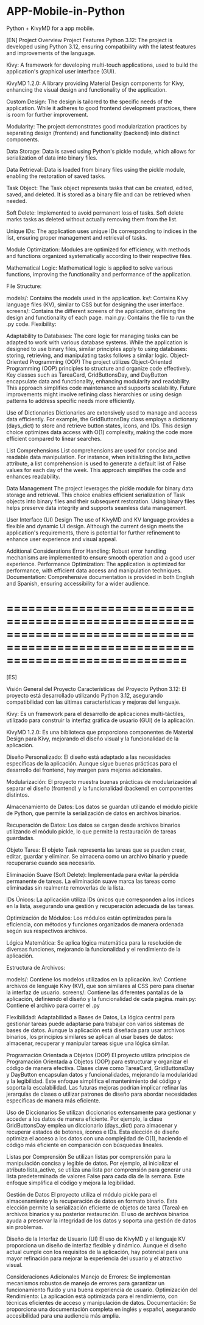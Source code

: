 # APP-Mobile-in-Python
Python + KivyMD for a app mobile.

[EN]
Project Overview
Project Features
Python 3.12: The project is developed using Python 3.12, ensuring compatibility with the latest features and improvements of the language.

Kivy: A framework for developing multi-touch applications, used to build the application's graphical user interface (GUI).

KivyMD 1.2.0: A library providing Material Design components for Kivy, enhancing the visual design and functionality of the application.

Custom Design: The design is tailored to the specific needs of the application. While it adheres to good frontend development practices, there is room for further improvement.

Modularity: The project demonstrates good modularization practices by separating design (frontend) and functionality (backend) into distinct components.

Data Storage: Data is saved using Python's pickle module, which allows for serialization of data into binary files.

Data Retrieval: Data is loaded from binary files using the pickle module, enabling the restoration of saved tasks.

Task Object: The Task object represents tasks that can be created, edited, saved, and deleted. It is stored as a binary file and can be retrieved when needed.

Soft Delete: Implemented to avoid permanent loss of tasks. Soft delete marks tasks as deleted without actually removing them from the list.

Unique IDs: The application uses unique IDs corresponding to indices in the list, ensuring proper management and retrieval of tasks.

Module Optimization: Modules are optimized for efficiency, with methods and functions organized systematically according to their respective files.

Mathematical Logic: Mathematical logic is applied to solve various functions, improving the functionality and performance of the application.

File Structure:

models/: Contains the models used in the application.
kv/: Contains Kivy language files (KV), similar to CSS but for designing the user interface.
screens/: Contains the different screens of the application, defining the design and functionality of each page.
main.py: Contains the file to run the .py code.
Flexibility:

Adaptability to Databases: The core logic for managing tasks can be adapted to work with various database systems. While the application is designed to use binary files, similar principles apply to using databases: storing, retrieving, and manipulating tasks follows a similar logic.
Object-Oriented Programming (OOP)
The project utilizes Object-Oriented Programming (OOP) principles to structure and organize code effectively. Key classes such as TareaCard, GridButtonsDay, and DayButton encapsulate data and functionality, enhancing modularity and readability. This approach simplifies code maintenance and supports scalability.
Future improvements might involve refining class hierarchies or using design patterns to address specific needs more efficiently.

Use of Dictionaries
Dictionaries are extensively used to manage and access data efficiently. For example, the GridButtonsDay class employs a dictionary (days_dict) to store and retrieve button states, icons, and IDs. This design choice optimizes data access with O(1) complexity, making the code more efficient compared to linear searches.

List Comprehensions
List comprehensions are used for concise and readable data manipulation. For instance, when initializing the lista_active attribute, a list comprehension is used to generate a default list of False values for each day of the week. This approach simplifies the code and enhances readability.

Data Management
The project leverages the pickle module for binary data storage and retrieval. This choice enables efficient serialization of Task objects into binary files and their subsequent restoration. Using binary files helps preserve data integrity and supports seamless data management.

User Interface (UI) Design
The use of KivyMD and KV language provides a flexible and dynamic UI design. Although the current design meets the application's requirements, there is potential for further refinement to enhance user experience and visual appeal.

Additional Considerations
Error Handling: Robust error handling mechanisms are implemented to ensure smooth operation and a good user experience.
Performance Optimization: The application is optimized for performance, with efficient data access and manipulation techniques.
Documentation: Comprehensive documentation is provided in both English and Spanish, ensuring accessibility for a wider audience.

=================================================================================================================================
=================================================================================================================================

[ES]

Visión General del Proyecto
Características del Proyecto
Python 3.12: El proyecto está desarrollado utilizando Python 3.12, asegurando compatibilidad con las últimas características y mejoras del lenguaje.

Kivy: Es un framework para el desarrollo de aplicaciones multi-táctiles, utilizado para construir la interfaz gráfica de usuario (GUI) de la aplicación.

KivyMD 1.2.0: Es una biblioteca que proporciona componentes de Material Design para Kivy, mejorando el diseño visual y la funcionalidad de la aplicación.

Diseño Personalizado: El diseño está adaptado a las necesidades específicas de la aplicación. Aunque sigue buenas prácticas para el desarrollo del frontend, hay margen para mejoras adicionales.

Modularización: El proyecto muestra buenas prácticas de modularización al separar el diseño (frontend) y la funcionalidad (backend) en componentes distintos.

Almacenamiento de Datos: Los datos se guardan utilizando el módulo pickle de Python, que permite la serialización de datos en archivos binarios.

Recuperación de Datos: Los datos se cargan desde archivos binarios utilizando el módulo pickle, lo que permite la restauración de tareas guardadas.

Objeto Tarea: El objeto Task representa las tareas que se pueden crear, editar, guardar y eliminar. Se almacena como un archivo binario y puede recuperarse cuando sea necesario.

Eliminación Suave (Soft Delete): Implementada para evitar la pérdida permanente de tareas. La eliminación suave marca las tareas como eliminadas sin realmente removerlas de la lista.

IDs Únicos: La aplicación utiliza IDs únicos que corresponden a los índices en la lista, asegurando una gestión y recuperación adecuada de las tareas.

Optimización de Módulos: Los módulos están optimizados para la eficiencia, con métodos y funciones organizados de manera ordenada según sus respectivos archivos.

Lógica Matemática: Se aplica lógica matemática para la resolución de diversas funciones, mejorando la funcionalidad y el rendimiento de la aplicación.

Estructura de Archivos:

models/: Contiene los modelos utilizados en la aplicación.
kv/: Contiene archivos de lenguaje Kivy (KV), que son similares al CSS pero para diseñar la interfaz de usuario.
screens/: Contiene las diferentes pantallas de la aplicación, definiendo el diseño y la funcionalidad de cada página.
main.py: Contiene el archivo para correr el .py

Flexibilidad:
Adaptabilidad a Bases de Datos, La lógica central para gestionar tareas puede adaptarse para trabajar con varios sistemas de bases de datos. Aunque la aplicación está diseñada para usar archivos binarios, los principios similares se aplican al usar bases de datos: almacenar, recuperar y manipular tareas sigue una lógica similar.

Programación Orientada a Objetos (OOP)
El proyecto utiliza principios de Programación Orientada a Objetos (OOP) para estructurar y organizar el código de manera efectiva. Clases clave como TareaCard, GridButtonsDay y DayButton encapsulan datos y funcionalidades, mejorando la modularidad y la legibilidad. Este enfoque simplifica el mantenimiento del código y soporta la escalabilidad.
Las futuras mejoras podrían implicar refinar las jerarquías de clases o utilizar patrones de diseño para abordar necesidades específicas de manera más eficiente.

Uso de Diccionarios
Se utilizan diccionarios extensamente para gestionar y acceder a los datos de manera eficiente. Por ejemplo, la clase GridButtonsDay emplea un diccionario (days_dict) para almacenar y recuperar estados de botones, íconos e IDs. Esta elección de diseño optimiza el acceso a los datos con una complejidad de O(1), haciendo el código más eficiente en comparación con búsquedas lineales.

Listas por Comprensión
Se utilizan listas por comprensión para la manipulación concisa y legible de datos. Por ejemplo, al inicializar el atributo lista_active, se utiliza una lista por comprensión para generar una lista predeterminada de valores False para cada día de la semana. Este enfoque simplifica el código y mejora la legibilidad.

Gestión de Datos
El proyecto utiliza el módulo pickle para el almacenamiento y la recuperación de datos en formato binario. Esta elección permite la serialización eficiente de objetos de tarea (Tarea) en archivos binarios y su posterior restauración. El uso de archivos binarios ayuda a preservar la integridad de los datos y soporta una gestión de datos sin problemas.

Diseño de la Interfaz de Usuario (UI)
El uso de KivyMD y el lenguaje KV proporciona un diseño de interfaz flexible y dinámico. Aunque el diseño actual cumple con los requisitos de la aplicación, hay potencial para una mayor refinación para mejorar la experiencia del usuario y el atractivo visual.

Consideraciones Adicionales
Manejo de Errores: Se implementan mecanismos robustos de manejo de errores para garantizar un funcionamiento fluido y una buena experiencia de usuario.
Optimización del Rendimiento: La aplicación está optimizada para el rendimiento, con técnicas eficientes de acceso y manipulación de datos.
Documentación: Se proporciona una documentación completa en inglés y español, asegurando accesibilidad para una audiencia más amplia.
